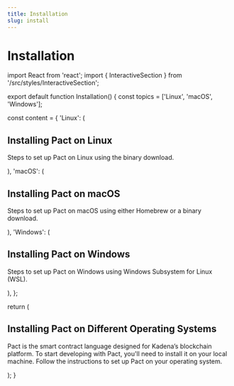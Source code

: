```yaml
---
title: Installation
slug: install
---
```


<head>
  <title>Installation</title>
  <meta name="description" content="Lorem ipsum dolor sit amet, consectetur adipiscing elit, sed do eiusmod tempor incididunt ut labore et dolore magna aliqua." />
</head>

# Installation

<!-- # Installing Pact on Different Operating Systems

Pact is the smart contract language designed for **Kadena**’s blockchain platform. To start developing with **Pact**, you'll need to install it on your local machine. This section provides *step-by-step instructions* for installing **Pact** across various operating systems, ensuring that you can seamlessly integrate Pact into your development workflow regardless of whether you’re using **Windows. macOS, or Linux**.

Follow the instructions below to set up Pact on your operating system and get ready to build and deploy your smart contracts on **Kadena**’s blockchain. -->

import React from 'react';
import { InteractiveSection } from '/src/styles/InteractiveSection';

export default function Installation() {
  const topics = ['Linux', 'macOS', 'Windows'];

  const content = {
    'Linux': (
      <div>
        <h2>Installing Pact on Linux</h2>
        <p>Steps to set up Pact on Linux using the binary download.</p>
      </div>
    ),
     'macOS': (
      <div>
        <h2>Installing Pact on macOS</h2>
        <p>Steps to set up Pact on macOS using either Homebrew or a binary download.</p>
      </div>
    ),
    'Windows': (
      <div>
        <h2>Installing Pact on Windows</h2>
        <p>Steps to set up Pact on Windows using Windows Subsystem for Linux (WSL).</p>
      </div>
    ),
  };

  return (
    <div>
      <h2>Installing Pact on Different Operating Systems</h2>
      <p>Pact is the smart contract language designed for Kadena’s blockchain platform. To start developing with Pact, you'll need to install it on your local machine. Follow the instructions to set up Pact on your operating system.</p>
      <InteractiveSection topics={topics} content={content} />
    </div>
  );
}